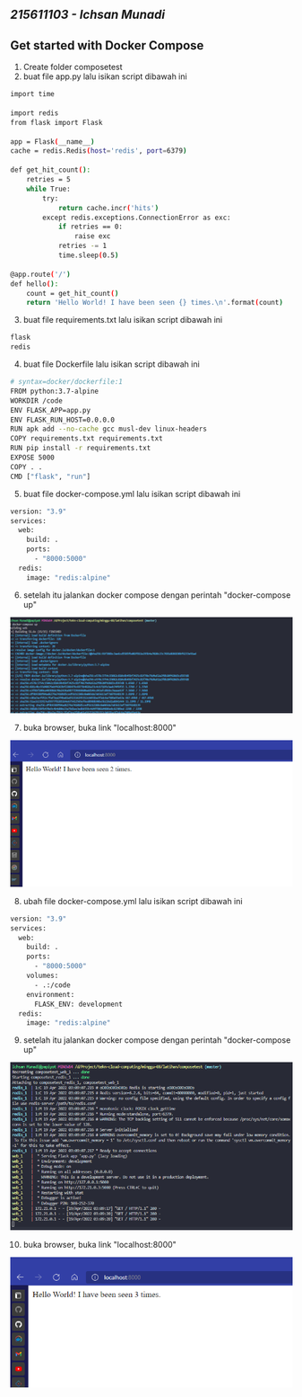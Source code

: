## _215611103 - Ichsan Munadi_


## Get started with Docker Compose
1. Create folder composetest
2. buat file app.py lalu isikan script dibawah ini
```sh
import time

import redis
from flask import Flask

app = Flask(__name__)
cache = redis.Redis(host='redis', port=6379)

def get_hit_count():
    retries = 5
    while True:
        try:
            return cache.incr('hits')
        except redis.exceptions.ConnectionError as exc:
            if retries == 0:
                raise exc
            retries -= 1
            time.sleep(0.5)

@app.route('/')
def hello():
    count = get_hit_count()
    return 'Hello World! I have been seen {} times.\n'.format(count)
```
3. buat file requirements.txt lalu isikan script dibawah ini
```sh
flask
redis
```
4. buat file Dockerfile lalu isikan script dibawah ini
```sh
# syntax=docker/dockerfile:1
FROM python:3.7-alpine
WORKDIR /code
ENV FLASK_APP=app.py
ENV FLASK_RUN_HOST=0.0.0.0
RUN apk add --no-cache gcc musl-dev linux-headers
COPY requirements.txt requirements.txt
RUN pip install -r requirements.txt
EXPOSE 5000
COPY . .
CMD ["flask", "run"]
```
5. buat file docker-compose.yml lalu isikan script dibawah ini
```sh
version: "3.9"
services:
  web:
    build: .
    ports:
      - "8000:5000"
  redis:
    image: "redis:alpine"
```
6. setelah itu jalankan docker compose dengan perintah "docker-compose up"

![1](images/1.png)

7. buka browser, buka link "localhost:8000"

![2](images/2.png)

8. ubah file docker-compose.yml lalu isikan script dibawah ini
```sh
version: "3.9"
services:
  web:
    build: .
    ports:
      - "8000:5000"
    volumes:
      - .:/code
    environment:
      FLASK_ENV: development
  redis:
    image: "redis:alpine"
```
9. setelah itu jalankan docker compose dengan perintah "docker-compose up"

![1](images/3.png)

10. buka browser, buka link "localhost:8000"

![2](images/4.png)
